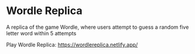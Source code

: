# Wordle Replica
A replica of the game Wordle, where users attempt to guess a random five letter word within 5 attempts

Play Wordle Replica: https://wordlereplica.netlify.app/
